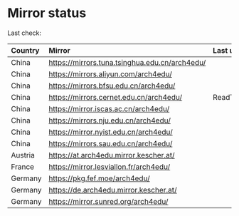 <script src="./time.js"></script>
# Mirror status
Last check: <script type="text/javascript">localize(1748204704.8487258);</script>

|Country|Mirror|Last update|
|:------|:-----|:----------|
|China|https://mirrors.tuna.tsinghua.edu.cn/arch4edu/|<script type="text/javascript">localize(1748198496);</script>|
|China|https://mirrors.aliyun.com/arch4edu/|<script type="text/javascript">localize(1748155378);</script>|
|China|https://mirrors.bfsu.edu.cn/arch4edu/|<script type="text/javascript">localize(1748155378);</script>|
|China|https://mirrors.cernet.edu.cn/arch4edu/|ReadTimeout|
|China|https://mirror.iscas.ac.cn/arch4edu/|<script type="text/javascript">localize(1748198496);</script>|
|China|https://mirrors.nju.edu.cn/arch4edu/|<script type="text/javascript">localize(1748069055);</script>|
|China|https://mirror.nyist.edu.cn/arch4edu/|<script type="text/javascript">localize(1748155378);</script>|
|China|https://mirrors.sau.edu.cn/arch4edu/|<script type="text/javascript">localize(1731653531);</script>|
|Austria|https://at.arch4edu.mirror.kescher.at/|<script type="text/javascript">localize(1748155378);</script>|
|France|https://mirror.lesviallon.fr/arch4edu/|<script type="text/javascript">localize(1748155378);</script>|
|Germany|https://pkg.fef.moe/arch4edu/|<script type="text/javascript">localize(1748155378);</script>|
|Germany|https://de.arch4edu.mirror.kescher.at/|<script type="text/javascript">localize(1748155378);</script>|
|Germany|https://mirror.sunred.org/arch4edu/|<script type="text/javascript">localize(1748155378);</script>|

<script src="./tablefilter/tablefilter.js"></script>
<script src="./table.js"></script>